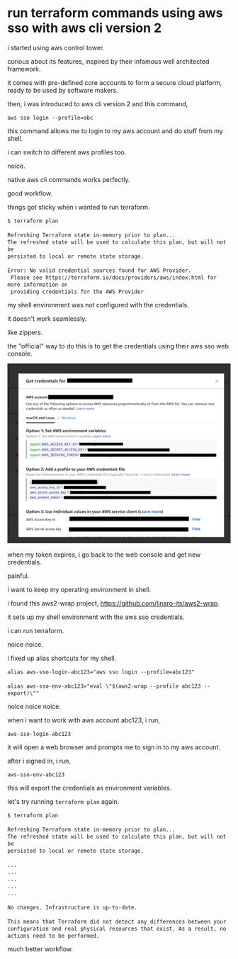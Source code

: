 # run terraform commands using aws sso with aws cli version 2

i started using aws control tower.

curious about its features, inspired by their infamous well architected framework.

it comes with pre-defined core accounts to form a secure cloud platform, ready to be used by software makers.

then, i was introduced to aws cli version 2 and this command, 

``` shell
aws sso login --profile=abc
```

this command allows me to login to my aws account and do stuff from my shell.

i can switch to different aws profiles too.

noice.

native aws cli commands works perfectly. 

good workflow.

things got sticky when i wanted to run terraform.

``` shell
$ terraform plan

Refreshing Terraform state in-memory prior to plan...
The refreshed state will be used to calculate this plan, but will not be
persisted to local or remote state storage.

Error: No valid credential sources found for AWS Provider.
 Please see https://terraform.io/docs/providers/aws/index.html for more information on
 providing credentials for the AWS Provider
```

my shell environment was not configured with the credentials. 

it doesn't work seamlessly.

like zippers.

the "official" way to do this is to get the credentials using their aws sso web console.

![screenshot of aws sso web console](images/screenshot-aws-sso-web-console-api-credentials.png)

when my token expires, i go back to the web console and get new credentials.

painful.

i want to keep my operating environment in shell.

i found this aws2-wrap project, https://github.com/linaro-its/aws2-wrap.

it sets up my shell environment with the aws sso credentials.

i can run terraform.

noice noice.

i fixed up alias shortcuts for my shell.

``` shell
alias aws-sso-login-abc123="aws sso login --profile=abc123"

alias aws-sso-env-abc123="eval \"$(aws2-wrap --profile abc123 --export)\""
```

noice noice noice.

when i want to work with aws account abc123, i run,

``` shell
aws-sso-login-abc123
```

it will open a web browser and prompts me to sign in to my aws account.

after i signed in, i run,

``` shell
aws-sso-env-abc123
```

this will export the credentials as environment variables.

let's try running `terraform plan` again.

``` shell
$ terraform plan

Refreshing Terraform state in-memory prior to plan...
The refreshed state will be used to calculate this plan, but will not be
persisted to local or remote state storage.

...
...
...
...
...

No changes. Infrastructure is up-to-date.

This means that Terraform did not detect any differences between your
configuration and real physical resources that exist. As a result, no
actions need to be performed.
```

much better workflow.
